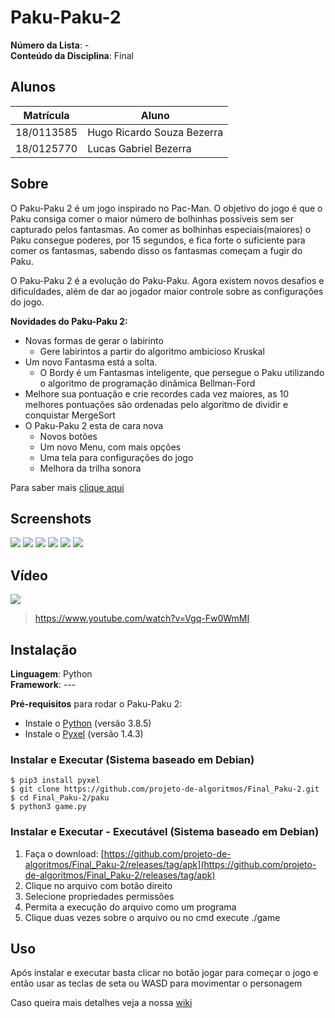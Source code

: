 # Paku-Paku-2

**Número da Lista**: -<br>
**Conteúdo da Disciplina**: Final<br>

## Alunos
|Matrícula | Aluno |
| -- | -- |
| 18/0113585 | Hugo Ricardo Souza Bezerra |
| 18/0125770 | Lucas Gabriel Bezerra      |

## Sobre 
O Paku-Paku 2 é um jogo inspirado no Pac-Man. O objetivo do jogo é que o Paku consiga comer o maior número de bolhinhas possíveis sem ser capturado pelos fantasmas. Ao comer as bolhinhas especiais(maiores) o Paku consegue poderes, por 15 segundos, e fica forte o suficiente para comer os fantasmas, sabendo disso os fantasmas começam a fugir do Paku.

O Paku-Paku 2 é a evolução do Paku-Paku. Agora existem novos desafios e dificuldades, além de dar ao jogador maior controle sobre as configurações do jogo.

**Novidades do Paku-Paku 2:**
- Novas formas de gerar o labirinto 
    - Gere labirintos a partir do algoritmo ambicioso Kruskal
- Um novo Fantasma está a solta.
    - O Bordy é um Fantasmas inteligente, que persegue o Paku utilizando o algoritmo de programação dinâmica Bellman-Ford
- Melhore sua pontuação e crie recordes cada vez maiores, as 10 melhores pontuações são ordenadas pelo algoritmo de dividir e conquistar MergeSort
- O Paku-Paku 2 esta de cara nova
    - Novos botões
    - Um novo Menu, com mais opções
    - Uma tela para configurações do jogo
    - Melhora da trilha sonora

Para saber mais [clique aqui](https://projeto-de-algoritmos.github.io/Final_Paku-2/)

## Screenshots

![](https://i.imgur.com/1guR11m.gif)
![](https://i.imgur.com/1gSXT6l.png)
![](https://i.imgur.com/wBM6VRE.png)
![](https://i.imgur.com/GezBm8X.png)
![](https://i.imgur.com/d3f4BLT.png)
![](https://i.imgur.com/RFYafQp.png)

## Vídeo

[![](https://www.youtube.com/watch?v=Vgq-Fw0WmMI)](https://www.youtube.com/watch?v=Vgq-Fw0WmMI)

> https://www.youtube.com/watch?v=Vgq-Fw0WmMI

## Instalação 
**Linguagem**: Python<br>
**Framework**: --- <br>

**Pré-requisitos** para rodar o Paku-Paku 2:
* Instale o [Python](https://www.python.org/downloads/) (versão 3.8.5)
* Instale o [Pyxel](https://github.com/kitao/pyxel/blob/master/README.pt.md) (versão 1.4.3)

### Instalar e Executar (Sistema baseado em Debian)

    $ pip3 install pyxel 
    $ git clone https://github.com/projeto-de-algoritmos/Final_Paku-2.git
    $ cd Final_Paku-2/paku
    $ python3 game.py

### Instalar e Executar - Executável (Sistema baseado em Debian)

1. Faça o download: [https://github.com/projeto-de-algoritmos/Final_Paku-2/releases/tag/apk](https://github.com/projeto-de-algoritmos/Final_Paku-2/releases/tag/apk)
2. Clique no arquivo com botão direito
3. Selecione propriedades permissões
4. Permita a execução do arquivo como um programa
5. Clique duas vezes sobre o arquivo ou no cmd execute ./game

## Uso 

Após instalar e executar basta clicar no botão jogar para começar o jogo e então usar as teclas de seta ou WASD para movimentar o personagem  

Caso queira mais detalhes veja a nossa [wiki](https://projeto-de-algoritmos.github.io/Final_Paku-2/)
